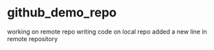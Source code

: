 # github_demo_repo
working on remote repo
writing code on local repo
added a new line in remote repository
